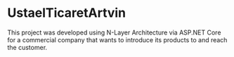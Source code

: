 # UstaelTicaretArtvin

This project was developed using N-Layer Architecture via ASP.NET Core for a commercial company that wants to introduce its products to and reach the customer.
